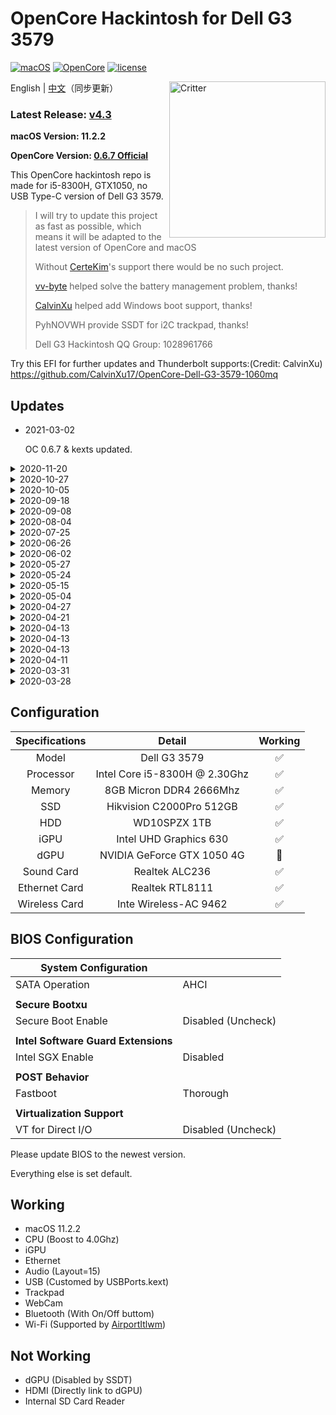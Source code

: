 # OpenCore Hackintosh for Dell G3 3579

[![macOS](https://img.shields.io/badge/macOS-11.2-orange)](https://www.apple.com.cn/macos/big-sur-preview/)
[![OpenCore](https://img.shields.io/badge/OpenCore-0.6.7-9cf)](https://github.com/acidanthera/OpenCorePkg)
[![license](https://img.shields.io/badge/license-Anti%20996-blue.svg)](https://github.com/996icu/996.ICU/blob/master/LICENSE)

<img align="right" src="https://support.apple.com/content/dam/edam/applecare/images/en_US/macos/psp-mini-hero-macos-high-sierra-whats-new_2x.png" alt="Critter" width="250">

English | [中文](https://github.com/tonyleelyy/OpenCore-Hackintosh-Dell-G3-3579/blob/master/README_CN.md)（同步更新）

### Latest Release: [v4.3](https://github.com/tonyleelyy/OpenCore-Hackintosh-Dell-G3-3579/releases/tag/v4.3)

**macOS Version: 11.2.2**

**OpenCore Version: [0.6.7 Official](https://github.com/acidanthera/OpenCorePkg/releases/tag/0.6.7)**

This OpenCore hackintosh repo is made for i5-8300H, GTX1050, no USB Type-C version of Dell G3 3579.

> I will try to update this project as fast as possible, which means it will be adapted to the latest version of OpenCore and macOS
>
> Without [CerteKim](https://github.com/CerteKim)'s support there would be no such project.
>
> [vv-byte](https://github.com/vv-byte) helped solve the battery management problem, thanks!
>
> [CalvinXu](https://github.com/CalvinXu17) helped add Windows boot support, thanks!
>
> PyhNOVWH provide SSDT for i2C trackpad, thanks!
>
> Dell G3 Hackintosh QQ Group: 1028961766

Try this EFI for further updates and Thunderbolt supports:(Credit: CalvinXu)
https://github.com/CalvinXu17/OpenCore-Dell-G3-3579-1060mq

## Updates
- 2021-03-02

  OC 0.6.7 & kexts updated.
  
<details>
  <summary>2020-11-20</summary>
  - Fixed issue [#38](https://github.com/tonyleelyy/OpenCore-Hackintosh-Dell-G3-3579/issues/38)
  <br>
  - OC 0.6.3 updated.
</details>

<details>
  <summary>2020-10-27</summary>
  OC 0.6.2 updated.
</details>

<details>
  <summary>2020-10-05</summary>
  - Add gui theme for OC.
  <br>
  - Enhanced the stability of Bluetooth.
</details>

<details>
  <summary>2020-09-18</summary>
  - Bug fixed [#30](https://github.com/tonyleelyy/OpenCore-Hackintosh-Dell-G3-3579/issues/30).
  <br>
  - Use [AirportItlwm](http://bbs.pcbeta.com/viewthread-1848662-1-1.html) as wifi driver.(Handoff supported)
</details>

<details>
  <summary>2020-09-08</summary>
  - Updated OC 0.6.1 Official. All kexts are up to date.
  <br>
  - Added SSDT for i2C trackpad. (Thanks PyhNOVWH)
</details>

<details>
  <summary>2020-08-04</summary>
  - Updated OC 0.6.0 Official. All kexts are up to date.
  <br>
  - Supported macOS 11.0 Big Sur.
  <br>
  - Please use [HeliPort](https://github.com/OpenIntelWireless/HeliPort) as WiFi Client.
</details>

<details>
  <summary>2020-07-25</summary>
  - Fixed USBPorts.kext for DW1820A. Updated IntelBluetooth, NoTouchID.
  <br>
  - Still waiting for OC 0.6.0...
</details>

<details>
<summary>2020-06-26</summary>
  - Updated VoodooI2C, itlwm
  <br>
  - Add Windows boot support in OC (Thanks [CalvinXu](https://github.com/CalvinXu17))
</details>

<details>
  <summary>2020-06-02</summary>
  - Updated OpenCore 0.5.9. All kexts are up to date.
  <br>
  - Supprot macOS 10.15.5.
  <br>
  - Add itlwm.kext, edit your WiFi info in /OC/Kexts/itlwm.kext/Contents/Info.plist.
</details>

<details>
  <summary>2020-05-27</summary>
  - Fixed battery management. Optimized dGPU blocking SSDT. (Helped by [vv-byte](https://github.com/vv-byte), thanks!)
</details>

<details>
  <summary>2020-05-24</summary>
  - Add /Boot folder. WiFi guide updated.
</details>

<details>
  <summary>2020-05-15</summary>
  - Fixed trackpad issue.
</details>

<details>
  <summary>2020-05-04</summary>
  - OpenCore 0.5.8 Upadted. All kexts are up to date.
  <br>
  - Simplified config.plist. Remove ApfsDriverLoader.efi.
  <br>
  - Audio fix. iGPU frequence is now normal. Caps Lock light works again.
</details>

<details>
  <summary>2020-04-27</summary>
  - CPU boost fixed. Simplified `config.plist` in `DeviceProperties`.
</details>

<details>
  <summary>2020-04-21</summary>
  - Add EFI for intall in Release, which changed `ShowPicker` and `Timeout`. No other differences between these two files. No need to update if you use Release v2.0.
</details>

<details>
  <summary>2020-04-13</summary>
  - WiFi works again. Instruction down below.
</details>

<details>
  <summary>2020-04-13</summary>
  - There are some problems of the WiFi. Don't know how to fix it, please wait.
</details>

<details>
  <summary>2020-04-13</summary>
  - After rebuilding my ACPI folder and fix my config.plist, Intel WiFi is FINALLY supported!!!
  <br>
  - Please check https://github.com/zxystd/itlwm and enjoy!!!
</details>

<details>
  <summary>2020-04-11</summary>
  - Updated to MacOS 10.15.4 19E287. Changed OpenCore to offical release 0.5.7 ver. and fixed the structure of Config.plist.
  <br>
  - Updated Lilu, VirtualSMC, AppleALC, WhateverGreen, SMCBatteryManager, NVMeFix.
  <br>
  - Customized and updated IntelBluetoothFirmware, now the size is much smaller. Updated IntelBluetoothInjector.
</details>

<details>
  <summary>2020-03-31</summary>
  - Deleted SSDT-USBX and added USBPower.kext.
</details>

<details>
  <summary>2020-03-28</summary>
  - I found that the Caps Lock light work perfectly after the lastest update!
</details>

## Configuration

| Specifications | Detail | Working |
| :------------: | :------: | :--------: |
| Model | Dell G3 3579 | ✅ |
| Processor | Intel Core i5-8300H @ 2.30Ghz | ✅ |
| Memory | 8GB Micron DDR4 2666Mhz | ✅ |
| SSD | Hikvision C2000Pro 512GB | ✅ |
| HDD | WD10SPZX 1TB | ✅ |
| iGPU | Intel UHD Graphics 630 | ✅ |
| dGPU | NVIDIA GeForce GTX 1050 4G | 🚫 |
| Sound Card | Realtek ALC236 | ✅ |
| Ethernet Card | Realtek RTL8111 | ✅ |
| Wireless Card | Inte Wireless-AC 9462 | ✅ |

## BIOS Configuration

| **System Configuration** |      |
| ------- | ---|
| SATA Operation       | AHCI |
|                      |      |
| **Secure Bootxu**   |      |
| Secure Boot Enable   | Disabled (Uncheck) |
|  |                    |
| **Intel Software Guard Extensions** |                    |
| Intel SGX Enable | Disabled           |
|  |                    |
| **POST Behavior** |                    |
| Fastboot | Thorough           |
|  |                    |
| **Virtualization Support** |                    |
| VT for Direct I/O | Disabled (Uncheck) |

Please update BIOS to the newest version.

Everything else is set default.

## Working

- macOS 11.2.2
- CPU (Boost to 4.0Ghz)
- iGPU
- Ethernet
- Audio (Layout=15)
- USB (Customed by USBPorts.kext)
- Trackpad
- WebCam
- Bluetooth (With On/Off buttom)
- Wi-Fi (Supported by [AirportItlwm](http://bbs.pcbeta.com/viewthread-1848662-1-1.html))

## Not Working

- dGPU (Disabled by SSDT)
- HDMI (Directly link to dGPU)
- Internal SD Card Reader
